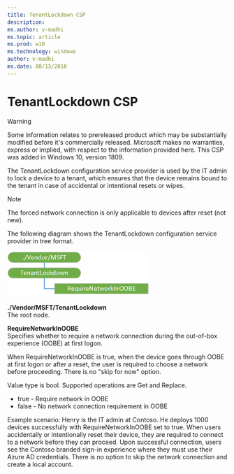 ```yaml
---
title: TenantLockdown CSP
description: 
ms.author: v-madhi
ms.topic: article
ms.prod: w10
ms.technology: windows
author: v-madhi
ms.date: 08/13/2018
---
```


# TenantLockdown CSP

> [!WARNING]
> Some information relates to prereleased product which may be substantially modified before it's commercially released. Microsoft makes no warranties, express or implied, with respect to the information provided here. This CSP was added in Windows 10, version 1809.

The TenantLockdown configuration service provider is used by the IT admin to lock a device to a tenant, which ensures that the device remains bound to the tenant in case of accidental or intentional resets or wipes.

> [!Note]  
> The forced network connection is only applicable to devices after reset (not new).

The following diagram shows the TenantLockdown configuration service provider in tree format.

![TenantLockdown CSP diagram](images/provisioning-csp-tenantlockdown.png)

<a href="" id="tenantlockdown"></a>**./Vendor/MSFT/TenantLockdown**  
The root node.

<a href="" id="requirenetworkinoobe"></a>**RequireNetworkInOOBE**  
Specifies whether to require a network connection during the out-of-box experience (OOBE) at first logon.

When RequireNetworkInOOBE is true, when the device goes through OOBE at first logon or after a reset, the user is required to choose a network before proceeding. There is no "skip for now" option.

Value type is bool. Supported operations are Get and Replace.

-  true - Require network in OOBE  
-  false - No network connection requirement in OOBE

Example scenario:  Henry is the IT admin at Contoso. He deploys 1000 devices successfully with RequireNetworkInOOBE set to true. When users accidentally or intentionally reset their device, they are required to connect to a network before they can proceed. Upon successful connection, users see the Contoso branded sign-in experience where they must use their Azure AD credentials. There is no option to skip the network connection and create a local account.
